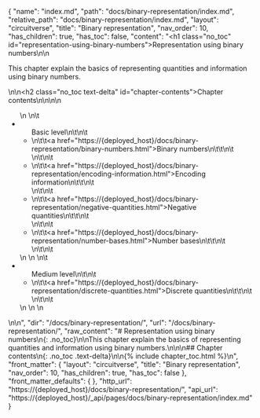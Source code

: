 {
  "name": "index.md",
  "path": "docs/binary-representation/index.md",
  "relative_path": "docs/binary-representation/index.md",
  "layout": "circuitverse",
  "title": "Binary representation",
  "nav_order": 10,
  "has_children": true,
  "has_toc": false,
  "content": "<h1 class=\"no_toc\" id=\"representation-using-binary-numbers\">Representation using binary numbers</h1>\n\n<p>This chapter explain the basics of representing quantities and information using binary numbers.</p>\n\n<h2 class=\"no_toc text-delta\" id=\"chapter-contents\">Chapter contents</h2>\n\n<!-- -*- engine:django -*- -->\n\n<ul>\n    \n\t<li><ul>Basic level\n\t\n\t    <li>\n\t\t<a href=\"https://{deployed_host}/docs/binary-representation/binary-numbers.html\">Binary numbers</a>\n\t\t\n\t    </li>\n\t\n\t    <li>\n\t\t<a href=\"https://{deployed_host}/docs/binary-representation/encoding-information.html\">Encoding information</a>\n\t\t\n\t    </li>\n\t\n\t    <li>\n\t\t<a href=\"https://{deployed_host}/docs/binary-representation/negative-quantities.html\">Negative quantities</a>\n\t\t\n\t    </li>\n\t\n\t    <li>\n\t\t<a href=\"https://{deployed_host}/docs/binary-representation/number-bases.html\">Number bases</a>\n\t\t\n\t    </li>\n\t\n\t</ul></li>\n    \n    \n\t<li><ul>Medium level\n\t\n\t    <li>\n\t\t<a href=\"https://{deployed_host}/docs/binary-representation/discrete-quantities.html\">Discrete quantities</a>\n\t\t\n\t    </li>\n\t\n\t</ul></li>\n    \n    \n</ul>\n\n",
  "dir": "/docs/binary-representation/",
  "url": "/docs/binary-representation/",
  "raw_content": "# Representation using binary numbers\n{: .no_toc}\n\nThis chapter explain the basics of representing quantities and information using binary numbers.\n\n\n## Chapter contents\n{: .no_toc .text-delta}\n\n{% include chapter_toc.html %}\n",
  "front_matter": {
    "layout": "circuitverse",
    "title": "Binary representation",
    "nav_order": 10,
    "has_children": true,
    "has_toc": false
  },
  "front_matter_defaults": {
  },
  "http_url": "https://{deployed_host}/docs/binary-representation/",
  "api_url": "https://{deployed_host}/_api/pages/docs/binary-representation/index.md"
}